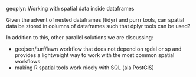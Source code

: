 geoplyr: Working with spatial data inside dataframes

Given the advent of nested dataframes (tidyr) and purrr tools, can spatial data be stored in columns of dataframes such that dplyr tools can be used?

In addition to this, other parallel solutions we are discussing:
- geojson/turf/lawn workflow that does not depend on rgdal or sp and provides a lightweight way to work with the most common spatial workflows
- making R spatial tools work nicely with SQL (ala PostGIS)
